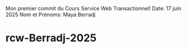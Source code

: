 Mon premier commit du Cours Service Web Transactionnel!
Date: 17 juin 2025
Nom et Prénoms: Maya Berradj
# rcw-Berradj-2025

